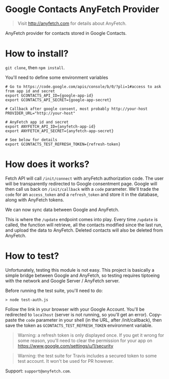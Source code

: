 # Google Contacts AnyFetch Provider
> Visit http://anyfetch.com for details about AnyFetch.

AnyFetch provider for contacts stored in Google Contacts.

# How to install?
`git clone`, then `npm install`.

You'll need to define some environment variables

```shell
# Go to https://code.google.com/apis/console/b/0/?pli=1#access to ask from app id and secret
export GCONTACTS_API_ID={google-app-id}
export GCONTACTS_API_SECRET={google-app-secret}

# Callback after google consent, most probably http://your-host
PROVIDER_URL="http://your-host"

# AnyFetch app id and secret
export ANYFETCH_API_ID={anyfetch-app-id}
export ANYFETCH_API_SECRET={anyfetch-app-secret}

# See below for details
export GCONTACTS_TEST_REFRESH_TOKEN={refresh-token}
```

# How does it works?
Fetch API will call `/init/connect` with anyFetch authorization code. The user will be transparently redirected to Google consentment page.
Google will then call us back on `/init/callback` with a `code` parameter. We'll trade the `code` for an `access_token` and a `refresh_token` and store it in the database, along with AnyFetch tokens.

We can now sync data between Google and AnyFetch.

This is where the `/update` endpoint comes into play.
Every time `/update` is called, the function will retrieve, all the contacts modified since the last run, and upload the data to AnyFetch.
Deleted contacts will also be deleted from AnyFetch.

# How to test?
Unfortunately, testing this module is not easy.
This project is basically a simple bridge between Google and AnyFetch, so testing requires tiptoeing with the network and Google Server / AnyFetch server.

Before running the test suite, you'll need to do:

```
> node test-auth.js
```

Follow the link in your browser with your Google Account. You'll be redirected to `localhost` (server is not running, so you'll get an error). Copy-paste the `code` parameter in your shell (in the URL, after /init/callback), then save the token as `GCONTACTS_TEST_REFRESH_TOKEN` environment variable.

> Warning: a refresh token is only displayed once. If you get it wrong for some reason, you'll need to clear the permission for your app on https://www.google.com/settings/u/1/security

> Warning: the test suite for Travis includes a secured token to some test account. It won't be used for PR however.

Support: `support@anyfetch.com`.
